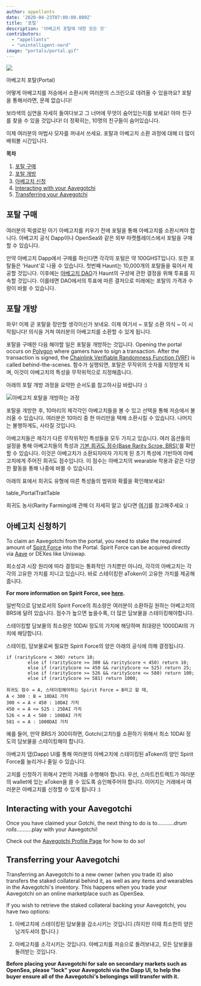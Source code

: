 ```yaml
---
author: appellants
date: '2020-04-23T07:00:00.000Z'
title: '포털'
description: '아베고치 포탈에 대한 모든 것'
contributors:
  - "appellants"
  - "unintelligent-nerd"
image: "portals/portal.gif"
---
```


<div class="headerImageContainer">
<img class="headerImage" src="/portals/portal.gif">
<p class="headerImageText">아베고치 포탈(Portal)</p>
</div>

어떻게 아베고치를 저승에서 소환시켜 여러분의 스크린으로 데려올 수 있을까요? 포탈을 통해서라면, 문제 없습니다!

보라색의 심연을 자세히 들여다보고 그 너머에 무엇이 숨어있는지를 보세요! 아마 친구를 찾을 수 있을 것입니다! 더 정확히는, 10명의 친구들이 숨어있습니다.

이제 여러분의 마법사 모자를 꺼내서 쓰세요. 포탈과 아베고치 소환 과정에 대해 더 많이 배워볼 시간입니다. 

<div class="contentsBox">

**목차**

<ol>
<li><a href=#buying-a-portal>포탈 구매</a></li>
<li><a href=#opening-your-portal>포탈 개방</a></li>
<li><a href=#claiming-an-aavegotchi>아베고치 신청</a></li>
<li><a href=#interacting-with-your-aavegotchi>Interacting with your Aavegotchi</a></li>
<li><a href=#transferring-your-aavegotchi>Transferring your Aavegotchi</a></li>
</ol>

</div>

## 포탈 구매

여러분의 픽셀로된 아기 아베고치를 키우기 전에 포털을 통해 아베고치를 소환시켜야 합니다. 아베고치 공식 Dapp이나 OpenSea와 같은 외부 마켓플레이스에서 포털을 구매할 수 있습니다.

만약 아베고치 Dapp에서 구매를 하신다면 각각의 포털은 약 100GHST입니다. 또한 포탈들은 'Haunt'로 나올 수 있습니다. 첫번째 Haunt는 10,000개의 포탈들을 묶어서 제공할 것입니다. 이후에는 [아베고치 DAO](/dao)가 Haunt의 구성에 관한 결정을 위해 투표를 지속할 것입니다. 이를테면 DAO에서의 투표에 따른 결저으로 미래에는 포탈의 가격과 수량이 바뀔 수 있습니다.


## 포탈 개방

와우! 이제 곧 포탈을 장만할 생각이신가 보네요. 이제 여기서 ~ 포탈 소환 의식 ~ 이 시작됩니다! 의식을 거쳐 여러분의 아베고치를 소환할 수 있게 됩니다.

포탈을 구매한 다음 해야할 일은 포탈을 개방하는 것입니다. Opening the portal occurs on [Polygon](/glossary#polygon) where gamers have to sign a transaction. After the transaction is signed, the [Chainlink Verifiable Randomness Function (VRF)](/glossary#chainlink-vrf) is called behind-the-scenes. 함수가 실행되면, 포탈은 무작위의 숫자를 지정받게 되며, 이것이 아베고치의 특성을 무작위적으로 지정해줍니다.

아래의 포탈 개방 과정을 요약한 순서도를 참고하시길 바랍니다 :)

<img class = "bodyImage" src = "/portals/opening-an-aavegotchi-portal.png" alt = "아베고치 포탈을 개방하는 과정" />

포탈을 개방한 후, 10마리의 제각각인 아베고치들을 볼 수 있고 선택을 통해 저승에서 불러올 수 있습니다. 여러분은 10마리 중 한 마리만을 택해 소환시킬 수 있습니다. 나머지는 불행하게도, 사라질 것입니다.

아베고치들은 제각기 다른 무작위적인 특성들을 모두 가지고 있습니다. 여러 옵션들의 설정을 통해 아베고치들의 특성과 [기본 희귀도 점수(Base Rarity Scroe, BRS)'](/rarity-farming#base-rarity-score)를 확인할 수 있습니다. 이것은 아베고치가 소환되자마자 가지게 된 초기 특성에 기반하여 아베고치에게 주어진 희귀도 점수입니다. 이 점수는 아베고치의 wearable 착용과 같은 다양한 활동을 통해 나중에 바뀔 수 있습니다.

아래의 표에서 희귀도 유형에 따른 특성들의 범위와 확률을 확인해보세요!

table_PortalTraitTable


희귀도 농사(Rarity Farming)에 관해 더 자세히 알고 싶다면 [여기](/rarity-farming)를 참고해주세요 :)


## 아베고치 신청하기

To claim an Aavegotchi from the portal, you need to stake the required amount of [Spirit Force](/spirit-force) into the Portal. Spirit Force can be acquired directly via [Aave](https://aave.com/) or DEXes like Uniswap.

희소성과 시장 원리에 따라 결정되는 통화적인 가치뿐만 아니라, 각각의 아베고치는 각각의 고유한 가치를 지니고 있습니다. 바로 스테이킹한 aToken이 고유한 가치를 제공해줍니다.

**For more information on Spirit Force, see [here](/spirit-force).**

일반적으로 담보로서의 Spirit Force의 최소량은 여러분이 소환하길 원하는 아베고치의 BRS에 달려 있습니다. 점수가 높으면 높을수록, 더 많은 담보물을 스테이킹해야합니다.

스테이킹할 담보물의 최소량은 10DAI 정도의 가치에 해당하며 최대량은 1000DAI의 가치에 해당합니다.

스테이킹, 담보물로써 필요한 Spirit Force의 양은 아래의 공식에 의해 결정됩니다.

```
if (rarityScore < 300) return 10;
        else if (rarityScore >= 300 && rarityScore < 450) return 10;
        else if (rarityScore >= 450 && rarityScore <= 525) return 25;
        else if (rarityScore >= 526 && rarityScore <= 580) return 100;
        else if (rarityScore >= 581) return 1000;

희귀도 점수 = A, 스테이킹해야하는 Spirit Force = B라고 할 때,
A < 300 : B = 10DAI 가치
300 < = A < 450 : 10DAI 가치
450 < = A <= 525 : 25DAI 가치
526 < = A < 580 : 100DAI 가치
581 < = A : 1000DAI 가치
```

예를 들어, 만약 BRS가 300이하면, Gotchi(고치!)를 소환하기 위해서 최소 10DAI 정도의 담보물을 스테이킹해야 합니다.

아베고치 댑(Dapp) UI를 통해 여러분의 아베고치에 스테이킹된 aToken의 양인 Spirit Force를 늘리거나 줄일 수 있습니다.

고치를 신청하기 위해서 2번의 거래를 수행해야 합니다. 우선, 스마트컨트랙트가 여러분의 wallet에 있는 aToken을 쓸 수 있도록 승인해주어야 합니다. 이어지는 거래에서 여러분은 아베고치를 신청할 수 있게 됩니다 :)

## Interacting with your Aavegotchi

Once you have claimed your Gotchi, the next thing to do is to...........*drum rolls*..........play with your Aavegotchi!

Check out the [Aavegotchi Profile Page](/aavegotchi-profile) for how to do so!

## Transferring your Aavegotchi

Transferring an Aavegotchi to a new owner (when you trade it) also transfers the staked collateral behind it, as well as any items and wearables in the Aavegotchi's inventory. This happens when you trade your Aavegotchi on an online marketplace such as OpenSea.

If you wish to retrieve the staked collateral backing your Aavegotchi, you have two options:

1. 아베고치에 스테이킹된 담보물을 감소시키는 것입니다.(하지만 이때 최소한의 양은 남겨두셔야 합니다.)

2. 아베고치를 소각시키는 것입니다. 아베고치를 저승으로 돌려보내고,  모든 담보물을 돌려받는 것입니다.

**Before placing your Aavegotchi for sale on secondary markets such as OpenSea, please "lock" your Aavegotchi via the Dapp UI, to help the buyer ensure all of the Aavegotchi's belongings will transfer with it.**